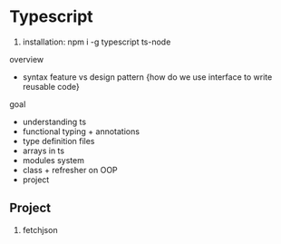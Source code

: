 # Typescript

1. installation: npm i -g typescript ts-node

overview

- syntax feature vs design pattern {how do we use interface to write reusable code}

goal

- understanding ts
- functional typing + annotations
- type definition files
- arrays in ts
- modules system
- class + refresher on OOP
- project

## Project

1. fetchjson
